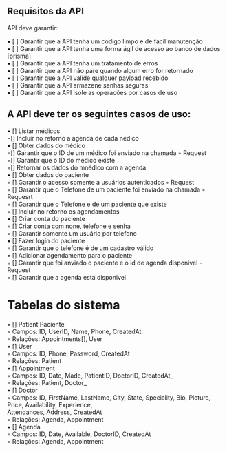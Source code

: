 
 ## Requisitos da API

API deve garantir:

• [ ] Garantir que a API tenha um código limpo e de fácil manutenção <br>
• [ ] Garantir que a API tenha uma forma ágil de acesso ao banco de dados [prisma]<br>
• [ ] Garantir que a API tenha um tratamento de erros <br>
• [ ] Garantir que a API não pare quando algum erro for retornado <br>
• [ ] Garantir que a API valide qualquer payload recebido <br>
• [ ] Garantir que a API armazene senhas seguras <br>
• [ ] Garantir que a API isole as operacões por casos de uso<br>

 ## A API deve ter os seguintes casos de uso:

• [] Listar médicos <br>
    ⁃[] Incluir no retorno a agenda de cada nédico <br>
• [] Obter dados do médico <br>
     ◦[] Garantir que o ID de um médico foi enviado na chamada  ◦ Request <br>
     ◦[] Garantir que o ID do médico existe <br>
     ◦[] Retornar os dados do mnédico com a agenda <br>
• [] Obter dados do paciente <br>
     ◦ [] Garantir o acesso somente a usuários autenticados  ◦ Request <br>
     ◦ [] Garantir que o Telefone de um paciente foi enviado na chamada  ◦ Requesrt <br>
     ◦ [] Garantir que o Telefone e de um paciente que existe <br>
     ◦ [] Incluir no retorno os agendamentos <br>
• [] Criar conta do paciente <br>
    ◦ [] Criar conta com none, telefone e senha<br>
    ◦ [] Garantir somente um usuário por telefone<br>
• [] Fazer login do paciente <br>
    ◦ [] Garantir que o telefone é de um cadastro válido <br>
• [] Adicionar agendamento para o paciente <br>
    ◦ [] Garantir que foi anviado o paciente e o id de agenda disponivel ⁃ Request <br>
    ◦ [] Garantir que a agenda está disponivel<br>

 # Tabelas do sistema

• [] Patient Paciente<br>
     ◦ Campos: ID, UserID, Name, Phone, CreatedAt. <br>
     ◦ Relações: Appointments[], User<br>
• [] User <br>
     ◦ Campos: ID, Phone, Password, CreatedAt <br>
     ◦ Relações: Patient<br>
• [] Appointment <br>
     ◦ Campos: ID, Date, Made, PatientID, DoctorID, CreatedAt_ <br>
     ◦ Relações: Patient, Doctor_<br>
• [] Doctor  <br>
     ◦ Campos: ID, FirstName, LastName, City, State, Speciality, Bio, Picture, Price, Availability, Experience, <br>Attendances,  Address, CreatedAt<br>
     ◦ Relações: Agenda, Appointment<br>
• [] Agenda<br>
     ◦ Campos: ID, Date, Available, DoctorID, CreatedAt<br>
     ◦ Relações: Agenda, Appointment
<br>


